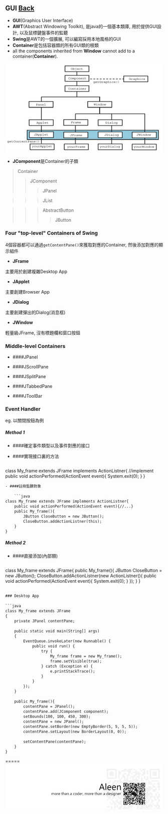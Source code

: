 ## GUI [Back](./../Java.md)

- **GUI**(Graphics User Interface)
- **AWT**(Abstract Windowing Toolkit), 是java的一個基本類庫, 用於提供GUI設計, 以及鼠標鍵盤事件的監聽
- **Swing**是AWT的一個擴展, 可以編寫採用本地風格的GUI
- **Container**是包括容器類的所有GUI類的根類
- all the components inherited from **Window** cannot add to a container(**Container**).

<img src="./Class.png">

- **JComponent**是Container的子類

>Container
>>JComponent
>>>JPanel

>>>JList

>>>AbstractButton
>>>>JButton

### Four "top-level" Containers of Swing
4個容器都可以通過`getContentPane()`來獲取對應的Container, 然後添加對應的顯示組件

- **JFrame**

主要用於創建複雜Desktop App

-  **JApplet**

主要創建Browser App

- **JDialog**

主要創建彈出的Dialog(消息框)

- **JWindow**

輕量級JFrame, 沒有標題欄和窗口按鈕

### Middle-level Containers

- ####JPanel

- ####JScrollPane

- ####JSplitPane

- ####JTabbedPane

- ####JToolBar

### Event Handler
eg. 以關閉按鈕為例

##### Method 1

- ####確定事件類型以及事件對應的接口

- ####實現接口裏的方法

	```java
class My_frame extends JFrame implements ActionListner{
	//implement
	public void actionPerformed(ActionEvent event){
		System.exit(0);
	}
}
```
- ####註冊監聽對象

	```java
class My_frame extends JFrame implements ActionListner{
	public void actionPerformed(ActionEvent event){//...}
	public My_frame(){
		JButton CloseButton = new JButton();
		CloseButton.addActionListner(this);
	}
}
```

##### Method 2
- ####直接添加(內部類)

	```java
class My_frame extends JFrame{
	public My_frame(){
		JButton CloseButton = new JButton();
		CloseButton.addActionListner(new ActionListner(){
			public void actionPerformed(ActionEvent event){
				System.exit(0);
			}
		});
	}
}
```

### Desktop App

```java
class My_frame extends JFrame
{
	private JPanel contentPane;
	
	public static void main(String[] args)
	{
		EventQueue.invokeLater(new Runnable() {
			public void run() {
				try {
					My_frame frame = new My_frame();
					frame.setVisible(true);
				} catch (Exception e) {
					e.printStackTrace();
				}
			}
		});
	}

	public My_frame(){
		contentPane = JPanel();
		contentPane.add(JComponent component);
		setBounds(100, 100, 450, 300);
		contentPane = new JPanel();
		contentPane.setBorder(new EmptyBorder(5, 5, 5, 5));
		contentPane.setLayout(new BorderLayout(0, 0));
		
		setContentPane(contentPane);
	}
}
```


=====
<a href="http://aleen42.github.io/" target="_blank" ><img src="./../../../pic/tail.gif"></a>
